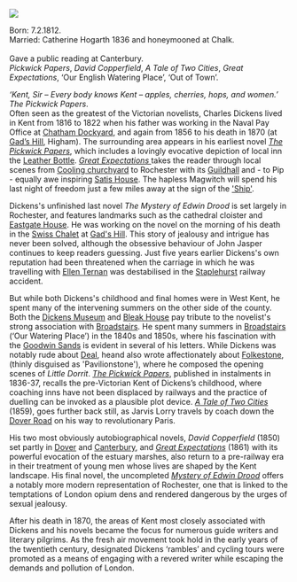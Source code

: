 <a href="https://dev.visual-essays.app"><img src="https://dev-visual-essays.netlify.app/images/ve-button.png"></a>
<param ve-config title="Charles Dickens (1812-1870)" author="Professor Carolyn Oulton" layout="vtl" banner="images/Grammar_School_Gate_Rochester.jpg">

<param ve-entity eid="Q729006" aliases="Chatham">
<param ve-entity eid="Q922739" aliases="Broadstairs">
<param ve-entity eid="Q375314" aliases="Folkestone">
<param ve-entity eid="Q507517" aliases="Rochester">

<!-- Basemap centred on Lenham -->
<param ve-map center="Q28339447" zoom="10">
<!-- Historical map layers -->
<param ve-map-layer active allmaps allmaps-id="08f8a4bca9b4dd3a" title="Kent 1860">

Born: 7.2.1812.   
Married: Catherine Hogarth 1836 and honeymooned at Chalk.  
<br>
Gave a public reading at Canterbury.   
_Pickwick Papers_, _David Copperfield_, _A Tale of Two Cities_, _Great Expectations_, ‘Our English Watering Place’, ‘Out of Town’.  
<param ve-image url="https://upload.wikimedia.org/wikipedia/commons/5/56/Charles_Dickens_by_Herbert_Watkins_29_April_1858_%28alternate%29.jpg" label="Charles Dickens, 29 April, 1858" attribution="Herbert Watkins (1828–1916), Public domain, via Wikimedia Commons">

_‘Kent, Sir – Every body knows Kent – apples, cherries, hops, and women.’_ _The Pickwick Papers_.   
Often seen as the greatest of the Victorian novelists, Charles Dickens lived in Kent from 1816 to 1822 when his father was working in the Naval Pay Office at [Chatham Dockyard](/dickens/dickens-chatham), and again from 1856 to his death in 1870 (at [Gad’s Hill](/dickens/dickens-gads-hill), Higham). The surrounding area appears in his earliest novel [_The Pickwick Papers_](/dickens/pickwick-papers), which includes a lovingly evocative depiction of local inn the [Leather Bottle](/dickens/pickwick-papers-leather-bottle). [_Great Expectations_ ](/dickens/great-expectations-curated-walk) takes the reader through local scenes from [Cooling churchyard](/dickens/great-expectations-cooling) to Rochester with its [Guildhall](/dickens/great-expectations-guildhall) and - to Pip - equally awe inspiring [Satis House](/dickens/great-expectations-restoration-house). The hapless Magwitch will spend his last night of freedom just a few miles away at the sign of the ['Ship'](/dickens/great-expectations-ship-and-lobster).
<param ve-image url="https://upload.wikimedia.org/wikipedia/commons/a/aa/Charles_Dickens_and_Rochester_%281880%29_%2814581635499%29.jpg" label="Satis House, Charles Dickens and Rochester (1880)" attribution="Internet Archive Book Images, No restrictions, via Wikimedia Commons">

Dickens's unfinished last novel _The Mystery of Edwin Drood_ is set largely in Rochester, and features landmarks such as the cathedral cloister and [Eastgate House](/dickens/edwin-drood-eastgate-house). He was working on the novel on the morning of his death in the [Swiss Chalet](/dickens/dickens-swiss-chalet) at [Gad's Hill](/dickens/dickens-gads-hill). This story of jealousy and intrigue has never been solved, although the obsessive behaviour of John Jasper continues to keep readers guessing. Just five years earlier Dickens's own reputation had been threatened when the carriage in which he was travelling with [Ellen Ternan](/19c/19c-ternan-biography) was destabilised in the [Staplehurst](/dickens/dickens-staplehurst) railway accident.
<param ve-image url="https://upload.wikimedia.org/wikipedia/commons/b/b8/Staplehurst_rail_crash.jpg" label="Staplehurst rail crash" attribution="Illustrated London News, Public domain, via Wikimedia Commons">

But while both Dickens's childhood and final homes were in West Kent, he spent many of the intervening summers on the other side of the county. Both the [Dickens Museum](/dickens/david-copperfield-nuckells-place) and [Bleak House](/dickens/dickens-fort-house) pay tribute to the novelist's strong association with [Broadstairs](/dickens/dickens-broadstairs). He spent many summers in [Broadstairs](/dickens/dickens-broadstairs) 
(‘Our Watering Place’) in the 1840s and 1850s, where his fascination with the [Goodwin Sands](/dickens/david-copperfield-goodwin-sands) is evident in several of his letters. While Dickens was notably rude about [Deal](/dickens/bleak-house-deal), heand also wrote affectionately about [Folkestone](/dickens/dickens-folkestone), (thinly disguised as 'Pavilionstone'), where he composed the opening scenes of _Little Dorrit_. [_The Pickwick Papers_](/dickens/pickwick-papers), published in instalments in 1836-37, recalls the pre-Victorian Kent of Dickens’s childhood, where coaching inns have not been displaced by railways and the practice of duelling can be invoked as a plausible plot device. [_A Tale of Two Cities_](/dickens/tale-two-cities) (1859), goes further back still, as Jarvis Lorry travels by coach down the [Dover Road](/dickens/david-copperfield-dover-road) on his way to revolutionary Paris.
<param ve-image url="https://upload.wikimedia.org/wikipedia/commons/7/79/The_Dover_road_-_annals_of_an_ancient_turnpike_%281922%29_%2820995540465%29.jpg" label="The Dover Road: Annals of an Ancient Turnpike" attribution="Harper, Charles George, 1863-1943, No restrictions, via Wikimedia Commons">

His two most obviously autobiographical novels, _David Copperfield_ (1850) set partly in [Dover](/dickens/dickens-dover) and [Canterbury](/dickens/david-copperfield-canterbury), and [_Great Expectations_](/dickens/great-expectations-curated-walk) (1861) with its powerful evocation of the estuary marshes, also return to a pre-railway era in their treatment of young men whose lives are shaped by the Kent landscape. His final novel, the uncompleted [_Mystery of Edwin Drood_](http://droodinquiry.com/)  offers a notably more modern representation of Rochester, one that is linked to the temptations of London opium dens and rendered dangerous by the urges of sexual jealousy.
<param ve-image url="https://upload.wikimedia.org/wikipedia/commons/b/ba/Charles_Dickens_and_Rochester_%281880%29_%2814788137593%29.jpg" label="Charles Dickens and Rochester (1880)" attribution="Internet Archive Book Images, No restrictions, via Wikimedia Commons">

After his death in 1870, the areas of Kent most closely associated with Dickens and his novels became the focus for numerous guide writers and literary pilgrims. As the fresh air movement took hold in the early years of the twentieth century, designated Dickens ‘rambles’ and cycling tours were promoted as a means of engaging with a revered writer while escaping the demands and pollution of London.
<param ve-image url="images/Dickens_Land_books.jpg">
